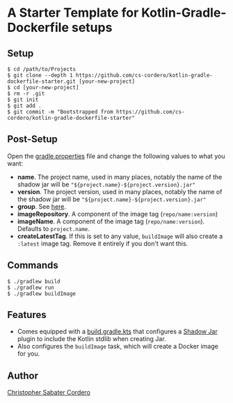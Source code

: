 # A Starter Template for Kotlin-Gradle-Dockerfile setups

## Setup

```shell
$ cd /path/to/Projects
$ git clone --depth 1 https://github.com/cs-cordero/kotlin-gradle-dockerfile-starter.git [your-new-project]
$ cd [your-new-project]
$ rm -r .git
$ git init
$ git add .
$ git commit -m "Bootstrapped from https://github.com/cs-cordero/kotlin-gradle-dockerfile-starter"
```

## Post-Setup
Open the [gradle.properties](./gradle.properties) file and change the following values to what you want:
* **name**.  The project name, used in many places, notably the name of the shadow jar will be `"${project.name}-${project.version}.jar"`
* **version**. The project version, used in many places, notably the name of the shadow jar will be `"${project.name}-${project.version}.jar"`
* **group**.  See [here](https://stackoverflow.com/questions/23354243/what-is-group-property-for-in-gradle).
* **imageRepository**.  A component of the image tag (`repo/name:version`)
* **imageName**.  A component of the image tag (`repo/name:version`).  Defaults to `project.name`.
* **createLatestTag**.  If this is set to any value, `buildImage` will also create a `:latest` image tag.  Remove it entirely if you don't want this.

## Commands

```shell
$ ./gradlew build
$ ./gradlew run
$ ./gradlew buildImage
```

## Features
* Comes equipped with a [build.gradle.kts](./build.gradle.kts) that configures
  a [Shadow Jar](https://imperceptiblethoughts.com/shadow) plugin to include the
  Kotlin stdlib when creating Jar.
* Also configures the `buildImage` task, which will create a Docker image for you.


## Author

[Christopher Sabater Cordero](https://chrisdoescoding.com)